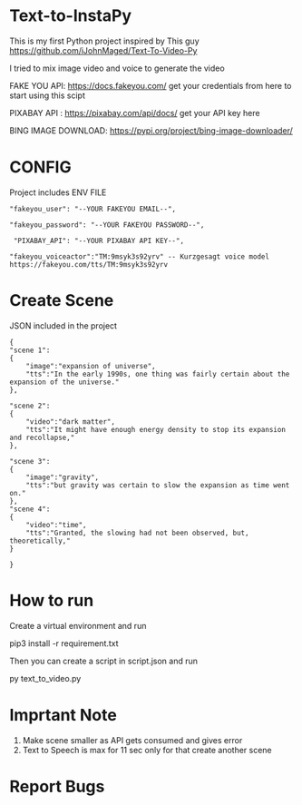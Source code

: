 # Text-to-InstaPy
This is my first Python project inspired by This guy https://github.com/iJohnMaged/Text-To-Video-Py

I tried to mix image video and voice to generate the video

FAKE YOU API: https://docs.fakeyou.com/ get your credentials from here to start using this scipt

PIXABAY API : https://pixabay.com/api/docs/ get your API key here 

BING IMAGE DOWNLOAD: https://pypi.org/project/bing-image-downloader/


# CONFIG

Project includes ENV FILE

    "fakeyou_user": "--YOUR FAKEYOU EMAIL--",
 
    "fakeyou_password": "--YOUR FAKEYOU PASSWORD--",
    
     "PIXABAY_API": "--YOUR PIXABAY API KEY--",
     
    "fakeyou_voiceactor":"TM:9msyk3s92yrv" -- Kurzgesagt voice model  https://fakeyou.com/tts/TM:9msyk3s92yrv
    

# Create Scene 
JSON included in the project

    {
    "scene 1":
    {
        "image":"expansion of universe",
        "tts":"In the early 1990s, one thing was fairly certain about the expansion of the universe."
    },

    "scene 2":
    {
        "video":"dark matter",
        "tts":"It might have enough energy density to stop its expansion and recollapse,"
    },

    "scene 3":
    {
        "image":"gravity",
        "tts":"but gravity was certain to slow the expansion as time went on."
    },
    "scene 4":
    {
        "video":"time",
        "tts":"Granted, the slowing had not been observed, but, theoretically,"
    }

    }
# How to run

Create a virtual environment and run


pip3 install -r requirement.txt


Then you can create a script in script.json and run

py text_to_video.py

# Imprtant Note

1. Make scene smaller as API gets consumed and gives error
2. Text to Speech is max for 11 sec only for that create another scene 

# Report Bugs 




